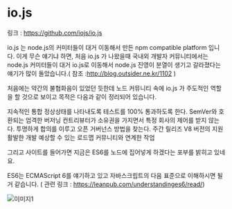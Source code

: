 # io.js

링크 : https://github.com/iojs/io.js

io.js 는 node.js의 커미터들이 대거 이동해서 만든 npm compatible platform 입니다. 이게 무슨 얘기냐 하면, 처음 io.js 가 나왔을때 국내외 개발자 커뮤니티에서는 node.js 커미터들이 대거 io.js로 이동해서 node.js 진영이 분열이 생기고 갈라졌다는 얘기가 많이 돌았습니다.( 참조 :http://blog.outsider.ne.kr/1102 )

처음에는 약간의 불협화음이 있었던 듯한데 노드 커뮤니티 속에 io.js 가 주도적인 역할을 할 것으로 보이고 목적은 다음과 같이 정리되어 있습니다.

  지속적인 통합
  정상상태를 나타내도록 테스트를 100% 통과하도록 한다.
  SemVer와 호환되는 엄격한 버저닝
  컨트리뷰터가 소유권을 가지면서 특정 회사의 제어를 받지 않는다.
  투명하게 합의를 이루고 오픈 거버넌스 방법을 찾는다.
  주간 릴리즈
  V8 버전의 지원
  활발한 개발
  예상할 수 있는 로드맵
  커뮤니티와 연계한 작업

그리고 사이트를 들어가면 지금은 ES6를 노드에 집어넣게 하겠다는 포부를 밝히고 있네요.

ES6는 ECMAScript 6를 얘기하고 있고 자바스크립트의 다음 표준으로 이해하시면 될 거 같습니다.
( 관련 링크 : https://leanpub.com/understandinges6/read/)

![이미지1](../img/001-10.png)

